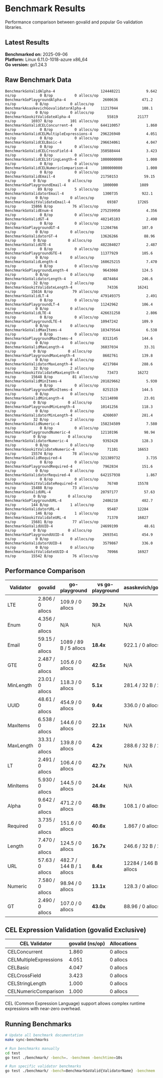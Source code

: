 # Benchmark Results

Performance comparison between govalid and popular Go validation libraries.

## Latest Results

**Benchmarked on:** 2025-09-06  
**Platform:** Linux 6.11.0-1018-azure x86_64  
**Go version:** go1.24.3

## Raw Benchmark Data

```
BenchmarkGoValidAlpha-4                    	124448221	         9.642 ns/op	       0 B/op	       0 allocs/op
BenchmarkGoPlaygroundAlpha-4               	 2600636	       471.2 ns/op	       0 B/op	       0 allocs/op
BenchmarkAsaskevichGovalidatorAlpha-4      	11217044	       108.1 ns/op	       0 B/op	       0 allocs/op
BenchmarkGookitValidateAlpha-4             	   55819	     21177 ns/op	   16937 B/op	     101 allocs/op
BenchmarkGoValidCELConcurrent-4            	644110057	         1.860 ns/op	       0 B/op	       0 allocs/op
BenchmarkGoValidCELMultipleExpressions-4   	296226940	         4.051 ns/op	       0 B/op	       0 allocs/op
BenchmarkGoValidCELBasic-4                 	296634061	         4.047 ns/op	       0 B/op	       0 allocs/op
BenchmarkGoValidCELCrossField-4            	350588444	         3.423 ns/op	       0 B/op	       0 allocs/op
BenchmarkGoValidCELStringLength-4          	1000000000	         1.000 ns/op	       0 B/op	       0 allocs/op
BenchmarkGoValidCELNumericComparison-4     	1000000000	         1.000 ns/op	       0 B/op	       0 allocs/op
BenchmarkGoValidEmail-4                    	21750153	        59.15 ns/op	       0 B/op	       0 allocs/op
BenchmarkGoPlaygroundEmail-4               	 1000000	      1089 ns/op	      89 B/op	       5 allocs/op
BenchmarkGoValidatorEmail-4                	 1300735	       922.1 ns/op	       0 B/op	       0 allocs/op
BenchmarkGookitValidateEmail-4             	   69387	     17265 ns/op	   15866 B/op	      76 allocs/op
BenchmarkGoValidEnum-4                     	275259950	         4.356 ns/op	       0 B/op	       0 allocs/op
BenchmarkGoValidGT-4                       	482145103	         2.490 ns/op	       0 B/op	       0 allocs/op
BenchmarkGoPlaygroundGT-4                  	11204766	       107.0 ns/op	       0 B/op	       0 allocs/op
BenchmarkGoValidatorGT-4                   	13626266	        88.96 ns/op	       0 B/op	       0 allocs/op
BenchmarkGoValidGTE-4                      	482284027	         2.487 ns/op	       0 B/op	       0 allocs/op
BenchmarkGoPlaygroundGTE-4                 	11377929	       105.6 ns/op	       0 B/op	       0 allocs/op
BenchmarkGoValidLength-4                   	160625215	         7.470 ns/op	       0 B/op	       0 allocs/op
BenchmarkGoPlaygroundLength-4              	 9643060	       124.5 ns/op	       0 B/op	       0 allocs/op
BenchmarkGoValidatorLength-4               	 4874464	       246.6 ns/op	      32 B/op	       2 allocs/op
BenchmarkGookitValidateLength-4            	   74336	     16241 ns/op	   15616 B/op	      79 allocs/op
BenchmarkGoValidLT-4                       	479149375	         2.491 ns/op	       0 B/op	       0 allocs/op
BenchmarkGoPlaygroundLT-4                  	11242962	       106.4 ns/op	       0 B/op	       0 allocs/op
BenchmarkGoValidLTE-4                      	426631258	         2.806 ns/op	       0 B/op	       0 allocs/op
BenchmarkGoPlaygroundLTE-4                 	10947242	       109.9 ns/op	       0 B/op	       0 allocs/op
BenchmarkGoValidMaxItems-4                 	183479544	         6.538 ns/op	       0 B/op	       0 allocs/op
BenchmarkGoPlaygroundMaxItems-4            	 8313145	       144.6 ns/op	       0 B/op	       0 allocs/op
BenchmarkGoValidMaxLength-4                	36037034	        33.31 ns/op	       0 B/op	       0 allocs/op
BenchmarkGoPlaygroundMaxLength-4           	 8602761	       139.8 ns/op	       0 B/op	       0 allocs/op
BenchmarkGoValidatorMaxLength-4            	 4217984	       288.6 ns/op	      32 B/op	       2 allocs/op
BenchmarkGookitValidateMaxLength-4         	   73473	     16272 ns/op	   15648 B/op	      81 allocs/op
BenchmarkGoValidMinItems-4                 	201829662	         5.930 ns/op	       0 B/op	       0 allocs/op
BenchmarkGoPlaygroundMinItems-4            	 8251519	       144.5 ns/op	       0 B/op	       0 allocs/op
BenchmarkGoValidMinLength-4                	52114898	        23.01 ns/op	       0 B/op	       0 allocs/op
BenchmarkGoPlaygroundMinLength-4           	10141256	       118.3 ns/op	       0 B/op	       0 allocs/op
BenchmarkGoValidatorMinLength-4            	 4260697	       281.4 ns/op	      32 B/op	       2 allocs/op
BenchmarkGoValidNumeric-4                  	158234509	         7.580 ns/op	       0 B/op	       0 allocs/op
BenchmarkGoPlaygroundNumeric-4             	12110196	        98.94 ns/op	       0 B/op	       0 allocs/op
BenchmarkGoValidatorNumeric-4              	 9392428	       128.3 ns/op	       0 B/op	       0 allocs/op
BenchmarkGookitValidateNumeric-4           	   71101	     16653 ns/op	   15574 B/op	      78 allocs/op
BenchmarkGoValidRequired-4                 	321389732	         3.735 ns/op	       0 B/op	       0 allocs/op
BenchmarkGoPlaygroundRequired-4            	 7962834	       151.6 ns/op	       0 B/op	       0 allocs/op
BenchmarkGoValidatorRequired-4             	642157938	         1.867 ns/op	       0 B/op	       0 allocs/op
BenchmarkGookitValidateRequired-4          	   76740	     15578 ns/op	   15488 B/op	      73 allocs/op
BenchmarkGoValidURL-4                      	20797177	        57.63 ns/op	       0 B/op	       0 allocs/op
BenchmarkGoPlaygroundURL-4                 	 2486210	       482.7 ns/op	     144 B/op	       1 allocs/op
BenchmarkGoValidatorURL-4                  	   95487	     12284 ns/op	     146 B/op	       1 allocs/op
BenchmarkGookitValidateURL-4               	   71370	     16827 ns/op	   15681 B/op	      77 allocs/op
BenchmarkGoValidUUID-4                     	24699199	        48.61 ns/op	       0 B/op	       0 allocs/op
BenchmarkGoPlaygroundUUID-4                	 2693541	       454.9 ns/op	       0 B/op	       0 allocs/op
BenchmarkGoValidatorUUID-4                 	 3579867	       336.0 ns/op	       0 B/op	       0 allocs/op
BenchmarkGookitValidateUUID-4              	   70966	     16927 ns/op	   15542 B/op	      76 allocs/op
```

## Performance Comparison

| Validator | govalid | go-playground | vs go-playground | asaskevich/govalidator | vs asaskevich | gookit/validate | vs gookit |
|-----------|---------|---------------|------------------|----------------------|---------------|----------------|----------|
| LTE | 2.806 / 0 allocs | 109.9 / 0 allocs | **39.2x** | N/A | N/A | N/A | N/A |
| Enum | 4.356 / 0 allocs | N/A | N/A | N/A | N/A | N/A | N/A |
| Email | 59.15 / 0 allocs | 1089 / 89 B / 5 allocs | **18.4x** | 922.1 / 0 allocs | **15.6x** | 17265 / 15866 B / 76 allocs | **291.9x** |
| GTE | 2.487 / 0 allocs | 105.6 / 0 allocs | **42.5x** | N/A | N/A | N/A | N/A |
| MinLength | 23.01 / 0 allocs | 118.3 / 0 allocs | **5.1x** | 281.4 / 32 B / 2 allocs | **12.2x** | N/A | N/A |
| UUID | 48.61 / 0 allocs | 454.9 / 0 allocs | **9.4x** | 336.0 / 0 allocs | **6.9x** | 16927 / 15542 B / 76 allocs | **348.2x** |
| MaxItems | 6.538 / 0 allocs | 144.6 / 0 allocs | **22.1x** | N/A | N/A | N/A | N/A |
| MaxLength | 33.31 / 0 allocs | 139.8 / 0 allocs | **4.2x** | 288.6 / 32 B / 2 allocs | **8.7x** | 16272 / 15648 B / 81 allocs | **488.5x** |
| LT | 2.491 / 0 allocs | 106.4 / 0 allocs | **42.7x** | N/A | N/A | N/A | N/A |
| MinItems | 5.930 / 0 allocs | 144.5 / 0 allocs | **24.4x** | N/A | N/A | N/A | N/A |
| Alpha | 9.642 / 0 allocs | 471.2 / 0 allocs | **48.9x** | 108.1 / 0 allocs | **11.2x** | 21177 / 16937 B / 101 allocs | **2196.3x** |
| Required | 3.735 / 0 allocs | 151.6 / 0 allocs | **40.6x** | 1.867 / 0 allocs | **0.5x** | 15578 / 15488 B / 73 allocs | **4170.8x** |
| Length | 7.470 / 0 allocs | 124.5 / 0 allocs | **16.7x** | 246.6 / 32 B / 2 allocs | **33.0x** | 16241 / 15616 B / 79 allocs | **2174.2x** |
| URL | 57.63 / 0 allocs | 482.7 / 144 B / 1 allocs | **8.4x** | 12284 / 146 B / 1 allocs | **213.2x** | 16827 / 15681 B / 77 allocs | **292.0x** |
| Numeric | 7.580 / 0 allocs | 98.94 / 0 allocs | **13.1x** | 128.3 / 0 allocs | **16.9x** | 16653 / 15574 B / 78 allocs | **2197.0x** |
| GT | 2.490 / 0 allocs | 107.0 / 0 allocs | **43.0x** | 88.96 / 0 allocs | **35.7x** | N/A | N/A |

## CEL Expression Validation (govalid Exclusive)

| CEL Validator | govalid (ns/op) | Allocations |
|---------------|-----------------|-------------|
| CELConcurrent | 1.860 | 0 allocs |
| CELMultipleExpressions | 4.051 | 0 allocs |
| CELBasic | 4.047 | 0 allocs |
| CELCrossField | 3.423 | 0 allocs |
| CELStringLength | 1.000 | 0 allocs |
| CELNumericComparison | 1.000 | 0 allocs |

CEL (Common Expression Language) support allows complex runtime expressions with near-zero overhead.

## Running Benchmarks

```bash
# Update all benchmark documentation
make sync-benchmarks

# Run benchmarks manually
cd test
go test ./benchmark/ -bench=. -benchmem -benchtime=10s

# Run specific validator benchmarks
go test ./benchmark/ -bench=BenchmarkGoValid{ValidatorName} -benchmem
```
